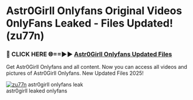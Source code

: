 # Astr0Girll Onlyfans Original Videos 0nlyFans Leaked - Files Updated! (zu77n)

<h3>🔴 CLICK HERE 🌐==►► <a href="https://tinyurl.com/2jnfzry5" rel="nofollow">Astr0Girll Onlyfans Updated Files</a></h3>

Get Astr0Girll Onlyfans and all content. Now you can access all videos and pictures of Astr0Girll Onlyfans. New Updated Files 2025!

[![zu77n](https://i.imgur.com/GyGTBgg.gif)](https://tinyurl.com/2jnfzry5)
astr0girll onlyfans leak<br>
astr0girll leaked onlyfans